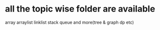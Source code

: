 # all the topic wise folder are available
array
arraylist
linklist
stack
queue
and more(tree & graph dp etc)
